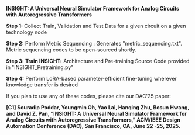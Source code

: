   **INSIGHT: A Universal Neural Simulator Framework for Analog Circuits with Autoregressive Transformers**


**Step 1:** Collect Train, Validation and Test Data for a given circuit on a given technology node

**Step 2:** Perform Metric Sequencing : Generates "metric_sequencing.txt". Metric sequencing codes to be open-sourced shortly.

**Step 3:** **Train INSIGHT:** Architecture and Pre-training Source Code provided in "INSIGHT_Pretraining.py"

**Step 4:** Perform LoRA-based parameter-efficient fine-tuning wherever knowledge transfer is desired


If you plan to use any of these codes, please cite our DAC'25 paper:

**[C1] Souradip Poddar, Youngmin Oh, Yao Lai, Hanqing Zhu, Bosun Hwang, and David Z. Pan, “INSIGHT: A Universal Neural Simulator Framework for Analog Circuits with Autoregressive Transformers,” ACM/IEEE Design Automation Conference (DAC), San Francisco, CA, June 22 -25, 2025.**
